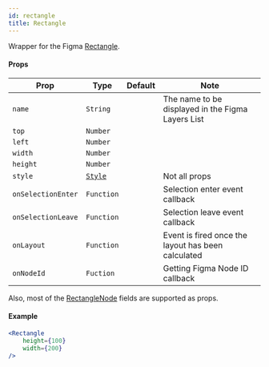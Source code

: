 ```yaml
---
id: rectangle
title: Rectangle
---
```


Wrapper for the Figma [Rectangle](https://www.figma.com/plugin-docs/api/RectangleNode/).

#### Props

| Prop       | Type     | Default | Note                                              |
| ---------- | -------- | ------- | ------------------------------------------------- |
| `name`     | `String` |         | The name to be displayed in the Figma Layers List |
| `top` | `Number` |  |  |
| `left` | `Number` |  |  |
| `width` | `Number` |  |  |
| `height` | `Number` |  |  |
| `style`    | [`Style`](/docs/styling)   |  | Not all props |
| `onSelectionEnter` | `Function` |  | Selection enter event callback  |
| `onSelectionLeave` | `Function` |  | Selection leave event callback  |
| `onLayout` | `Function` |  | Event is fired once the layout has been calculated  |
| `onNodeId` | `Fuction` | | Getting Figma Node ID callback |  

Also, most of the [RectangleNode](https://www.figma.com/plugin-docs/api/RectangleNode/) fields are supported as props.

#### Example

```jsx
<Rectangle
    height={100}
    width={200}
/>
```
